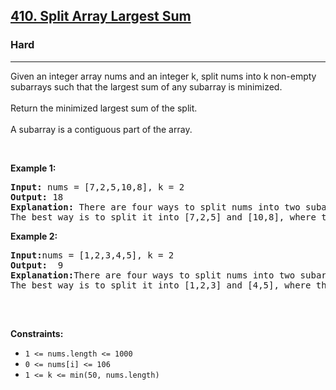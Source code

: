 <h2><a href="https://leetcode.com/problems/split-array-largest-sum/">410. Split Array Largest Sum</a></h2><h3>Hard</h3><hr><p>Given an integer array nums and an integer k, split nums into k non-empty subarrays such that the largest sum of any subarray is minimized.<br><br> Return the minimized largest sum of the split.<br><br>A subarray is a contiguous part of the array.

</p>

<p>&nbsp;</p>
<p><strong class="example">Example 1:</strong></p>
<pre>
<strong>Input:</strong> nums = [7,2,5,10,8], k = 2
<strong>Output:</strong> 18
<strong>Explanation:</strong> There are four ways to split nums into two subarrays.
The best way is to split it into [7,2,5] and [10,8], where the largest sum among the two subarrays is only 18.
</pre>

<p><strong class="example">Example 2: </strong></p>

<pre>
<strong>Input:</strong>nums = [1,2,3,4,5], k = 2
<strong>Output:</strong>  9
<strong>Explanation:</strong>There are four ways to split nums into two subarrays.
The best way is to split it into [1,2,3] and [4,5], where the largest sum among the two subarrays is only 9.
 
</pre>


<p>&nbsp;</p>
<p><strong>Constraints:</strong></p>

<ul>
	<li><code>1 <= nums.length <= 1000</code></li>
	<li><code>0 <= nums[i] <= 106</code></li>
	<li><code>1 <= k <= min(50, nums.length)</code></li>
</ul>
